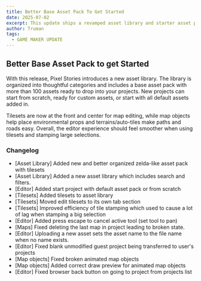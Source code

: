 ```yaml
---
title: Better Base Asset Pack To Get Started
date: 2025-07-02
excerpt: This update ships a revamped asset library and starter asset pack, plus improvements to tilesets and editor usability.
author: Truman
tags:
  - GAME MAKER UPDATE
---
```


## Better Base Asset Pack to get Started

With this release, Pixel Stories introduces a new asset library. The library is organized into thoughtful categories and includes a base asset pack with more than 100 assets ready to drop into your projects. New projects can start from scratch, ready for custom assets, or start with all default assets added in.

Tilesets are now at the front and center for map editing, while map objects help place environmental props and terrains/auto-tiles make paths and roads easy. Overall, the editor experience should feel smoother when using tilesets and stamping large selections.

### Changelog

- [Asset Library] Added new and better organized zelda-like asset pack with tilesets
- [Asset Library] Added a new asset library which includes search and filters.
- [Editor] Added start project with default asset pack or from scratch
- [Tilesets] Added tilesets to asset library
- [Tilesets] Moved edit tilesets to its own tab section
- [Tilesets] Improved efficiency of tile stamping which used to cause a lot of lag when stamping a big selection
- [Editor] Added press escape to cancel active tool (set tool to pan)
- [Maps] Fixed deleting the last map in project leading to broken state.
- [Editor] Uploading a new asset sets the asset name to the file name when no name exists.
- [Editor] Fixed blank unmodified guest project being transferred to user's projects
- [Map objects] Fixed broken animated map objects
- [Map objects] Added correct draw preview for animated map objects
- [Editor] Fixed browser back button on going to project from projects list
